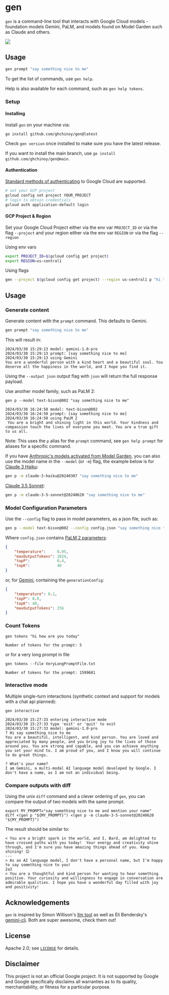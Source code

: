 # gen

`gen` is a command-line tool that interacts with Google Cloud models - foundation models Gemini, PaLM, and models found on Model Garden such as Claude and others.


![](./media/gen-002.gif)

## Usage

```bash
gen prompt "say something nice to me"
```

To get the list of commands, use `gen help`.

Help is also available for each command, such as `gen help tokens`.

### Setup 

#### Installing

Install `gen` on your machine via:

```
go install github.com/ghchinoy/gen@latest
```

Check `gen version` once installed to make sure you have the latest release.

If you want to install the main branch, use `go install github.com/ghchinoy/gen@main`.


#### Authentication

[Standard methods of authenticating](https://cloud.google.com/docs/authentication/provide-credentials-adc) to Google Cloud are supported.

```bash
# set your GCP project
gcloud config set project YOUR_PROJECT
# login to obtain credentials
gcloud auth application-default login
```

#### GCP Project & Region

Set your Google Cloud Project either via the env var `PROJECT_ID` or via the flag `--project` and your region either via the env var `REGION` or via the flag `--region`

Using env vars

```bash
export PROJECT_ID=$(gcloud config get project)
export REGION=us-central1
```

Using flags

```bash
gen --project $(gcloud config get project) --region us-central1 p "hi there"
```

## Usage

### Generate content

Generate content with the `prompt` command. This defaults to Gemini.

```bash
gen prompt "say something nice to me"
```

This will result in:

```
2024/03/30 15:29:13 model: gemini-1.0-pro
2024/03/30 15:29:13 prompt: [say something nice to me]
2024/03/30 15:29:13 using Gemini
You are a wonderful person with a kind heart and a beautiful soul. You deserve all the happiness in the world, and I hope you find it.
```

Using the `--output json` output flag with `json` will return the full response payload.

Use another model family, such as PaLM 2:

```
gen p --model text-bison@002 "say something nice to me"

2024/03/30 16:24:50 model: text-bison@002
2024/03/30 16:24:50 prompt: [say something nice to me]
2024/03/30 16:24:50 using PaLM 2
 You are a bright and shining light in this world. Your kindness and compassion touch the lives of everyone you meet. You are a true gift to us all.
```

Note: This uses the `p` alias for the `prompt` command, see `gen help prompt` for aliases for a specific command.

If you have [Anthropic's models activated from Model Garden](https://console.cloud.google.com/vertex-ai/model-garden?pageState=(%22galleryStateKey%22:(%22f%22:(%22g%22:%5B%22providers%22%5D,%22o%22:%5B%22ANTHROPIC%22%5D),%22s%22:%22%22))), you can also use the model name in the `--model` (or `-m`) flag, the example below is for [Claude 3 Haiku](https://console.cloud.google.com/vertex-ai/publishers/anthropic/model-garden/claude-3-haiku):

```bash
gen p -m claude-3-haiku@20240307 "say something nice to me"
```

[Claude 3.5 Sonnet](https://console.cloud.google.com/vertex-ai/publishers/anthropic/model-garden/claude-3-5-sonnet):

```bash
gen p -m claude-3-5-sonnet@20240620 "say something nice to me"
```


### Model Configuration Parameters

Use the `--config` flag to pass in model parameters, as a json file, such as:

```bash
gen p --model text-bison@002 --config config.json "say something nice to me"
```

Where `config.json` contains [PaLM 2 parameters](https://cloud.google.com/vertex-ai/generative-ai/docs/model-reference/text#request_body):

```json
{
    "temperature":     0.95,
    "maxOutputTokens": 1024,
    "topP":            0.4,
    "topK":            40
}
```

or, for [Gemini](https://cloud.google.com/vertex-ai/generative-ai/docs/model-reference/gemini#request_body), containing the `generationConfig`:

```json
{
    "temperature": 0.1,
    "topP": 0.9,
    "topK": 40,
    "maxOutputTokens": 256
}
```


### Count Tokens

```
gen tokens "hi how are you today"

Number of tokens for the prompt: 5
```

or for a very long prompt in file

```
gen tokens --file VeryLongPromptFile.txt

Number of tokens for the prompt: 1599681
```

### Interactive mode

Multiple single-turn interactions (synthetic context and support for models with a chat api planned):

```
gen interactive

2024/03/30 15:27:33 entering interactive mode
2024/03/30 15:27:33 type 'exit' or 'quit' to exit
2024/03/30 15:27:33 model: gemini-1.0-pro
? Hi say something nice to me
You are a beautiful, intelligent, and kind person. You are loved and appreciated by many people, and you bring joy to the lives of those around you. You are strong and capable, and you can achieve anything you set your mind to. I am proud of you, and I know you will continue to do great things.

? What's your name?
I am Gemini, a multi-modal AI language model developed by Google. I don't have a name, as I am not an individual being.

```

### Compare outputs with diff

Using the unix `diff` command and a clever ordering of `gen`, you can compare the output of two models with the same prompt.

```
export MY_PROMPT="say something nice to me and mention your name"
diff <(gen p "${MY_PROMPT}") <(gen p -m claude-3-5-sonnet@20240620 "${MY_PROMPT}")
```

The result should be similar to:

```
< You are a bright spark in the world, and I, Bard, am delighted to have crossed paths with you today!  Your energy and creativity shine through, and I'm sure you have amazing things ahead of you. Keep shining! 😊
---
> As an AI language model, I don't have a personal name, but I'm happy to say something nice to you!
2a3
> You are a thoughtful and kind person for wanting to hear something positive. Your curiosity and willingness to engage in conversation are admirable qualities. I hope you have a wonderful day filled with joy and positivity!
```



## Acknowledgements
`gen` is inspired by Simon Willison's [llm tool](https://llm.datasette.io/en/stable/) as well as Eli Bendersky's [gemini-cli](https://github.com/eliben/gemini-cli). Both are super awesome, check them out!


## License

Apache 2.0; see [`LICENSE`](LICENSE) for details.

## Disclaimer

This project is not an official Google project. It is not supported by Google and Google specifically disclaims all warranties as to its quality, merchantability, or fitness for a particular purpose.
